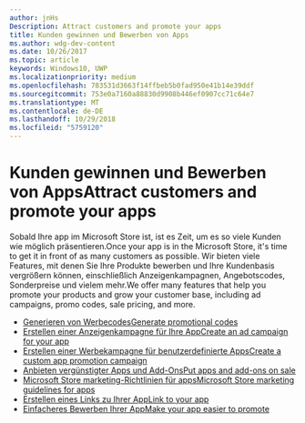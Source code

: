 ```yaml
---
author: jnHs
Description: Attract customers and promote your apps
title: Kunden gewinnen und Bewerben von Apps
ms.author: wdg-dev-content
ms.date: 10/26/2017
ms.topic: article
keywords: Windows10, UWP
ms.localizationpriority: medium
ms.openlocfilehash: 783531d3663f14ffbeb5b0fad950e41b14e39ddf
ms.sourcegitcommit: 753e0a7160a88830d9908b446ef0907cc71c64e7
ms.translationtype: MT
ms.contentlocale: de-DE
ms.lasthandoff: 10/29/2018
ms.locfileid: "5759120"
---
```

# <a name="attract-customers-and-promote-your-apps"></a><span data-ttu-id="80da7-103">Kunden gewinnen und Bewerben von Apps</span><span class="sxs-lookup"><span data-stu-id="80da7-103">Attract customers and promote your apps</span></span>

<span data-ttu-id="80da7-104">Sobald Ihre app im Microsoft Store ist, ist es Zeit, um es so viele Kunden wie möglich präsentieren.</span><span class="sxs-lookup"><span data-stu-id="80da7-104">Once your app is in the Microsoft Store, it's time to get it in front of as many customers as possible.</span></span> <span data-ttu-id="80da7-105">Wir bieten viele Features, mit denen Sie Ihre Produkte bewerben und Ihre Kundenbasis vergrößern können, einschließlich Anzeigenkampagnen, Angebotscodes, Sonderpreise und vielem mehr.</span><span class="sxs-lookup"><span data-stu-id="80da7-105">We offer many features that help you promote your products and grow your customer base, including ad campaigns, promo codes, sale pricing, and more.</span></span>

-   [<span data-ttu-id="80da7-106">Generieren von Werbecodes</span><span class="sxs-lookup"><span data-stu-id="80da7-106">Generate promotional codes</span></span>](generate-promotional-codes.md)
-   [<span data-ttu-id="80da7-107">Erstellen einer Anzeigenkampagne für Ihre App</span><span class="sxs-lookup"><span data-stu-id="80da7-107">Create an ad campaign for your app</span></span>](create-an-ad-campaign-for-your-app.md)
-   [<span data-ttu-id="80da7-108">Erstellen einer Werbekampagne für benutzerdefinierte Apps</span><span class="sxs-lookup"><span data-stu-id="80da7-108">Create a custom app promotion campaign</span></span>](create-a-custom-app-promotion-campaign.md)
-   [<span data-ttu-id="80da7-109">Anbieten vergünstigter Apps und Add-Ons</span><span class="sxs-lookup"><span data-stu-id="80da7-109">Put apps and add-ons on sale</span></span>](put-apps-and-add-ons-on-sale.md)
-   [<span data-ttu-id="80da7-110">Microsoft Store marketing-Richtlinien für apps</span><span class="sxs-lookup"><span data-stu-id="80da7-110">Microsoft Store marketing guidelines for apps</span></span>](app-marketing-guidelines.md)
-   [<span data-ttu-id="80da7-111">Erstellen eines Links zu Ihrer App</span><span class="sxs-lookup"><span data-stu-id="80da7-111">Link to your app</span></span>](link-to-your-app.md)
-   [<span data-ttu-id="80da7-112">Einfacheres Bewerben Ihrer App</span><span class="sxs-lookup"><span data-stu-id="80da7-112">Make your app easier to promote</span></span>](make-your-app-easier-to-promote.md)

 

 
